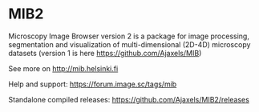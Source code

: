 # MIB2
Microscopy Image Browser version 2 is a package for image processing, segmentation and visualization of multi-dimensional (2D-4D) microscopy datasets (version 1 is here https://github.com/Ajaxels/MIB)

See more on http://mib.helsinki.fi

Help and support: https://forum.image.sc/tags/mib

Standalone compiled releases: https://github.com/Ajaxels/MIB2/releases
